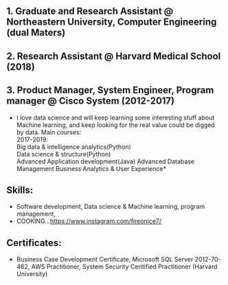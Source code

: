 ## 1. Graduate and Research Assistant @ Northeastern University, Computer Engineering (dual Maters)
## 2. Research Assistant @ Harvard Medical School (2018)  
## 3. Product Manager, System Engineer, Program manager @ Cisco System (2012-2017)  

*  I love data science and will keep learning some interesting stuff about Machine learning, and keep looking for the real value could be digged by data. Main courses:  
2017-2019:  
            Big data & intelligence analytics(Python)  
            Data science & structure(Python)  
            Advanced Application development(Java)
            Advanced Database Management
            Business Analytics & User Experience*
## Skills:  
*  Software development, Data science & Machine learning, program management,
*  COOKING...https://www.instagram.com/fireonice7/
## Certificates:  
*  Business Case Development Certificate, Microsoft SQL Server 2012-70-462, AWS Practitioner, System Security Ceritified Practitioner (Harvard University)  
